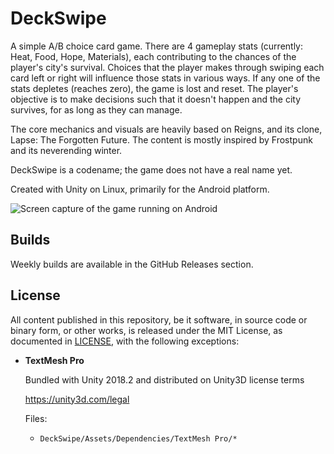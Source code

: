 # DeckSwipe

A simple A/B choice card game. There are 4 gameplay stats (currently: Heat, Food, Hope, Materials), each contributing to the chances of the player's city's survival. Choices that the player makes through swiping each card left or right will influence those stats in various ways. If any one of the stats depletes (reaches zero), the game is lost and reset. The player's objective is to make decisions such that it doesn't happen and the city survives, for as long as they can manage.

The core mechanics and visuals are heavily based on Reigns, and its clone, Lapse: The Forgotten Future. The content is mostly inspired by Frostpunk and its neverending winter.

DeckSwipe is a codename; the game does not have a real name yet.

Created with Unity on Linux, primarily for the Android platform.

![Screen capture of the game running on Android](screencap-android.gif)

## Builds

Weekly builds are available in the GitHub Releases section.

## License

All content published in this repository, be it software, in source code or binary form, or other works, is released under the MIT License, as documented in [LICENSE](./LICENSE), with the following exceptions:

* **TextMesh Pro**
	
	Bundled with Unity 2018.2 and distributed on Unity3D license terms
	
	https://unity3d.com/legal
	
	Files:
	
	* `DeckSwipe/Assets/Dependencies/TextMesh Pro/*`
	

